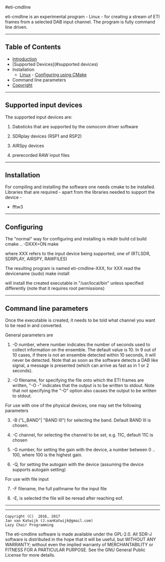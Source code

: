 
#eti-cmdline

eti-cmdline is an experimental program - Linux - for creating a stream of
ETI frames from a selected DAB input channel. The program is fully command
line driven.

------------------------------------------------------------------
Table of Contents
------------------------------------------------------------------

* [Introduction](#introduction)
* [Supported Devices](#supported devices)
* Installation
  * [Linux](#linux)
        - [Configuring using CMake](#configuring-using-cmake)
* Command line parameters
 * [Copyright](#copyright)

---------------------------------------------------------------------
Supported input devices
---------------------------------------------------------------------

The supported input devices are:

1. Dabsticks that are supported by the osmocom driver software

2. SDRplay devices (RSP1 and RSP2)

3. AIRSpy devices

4. prerecorded RAW input files

---------------------------------------------------------------------
Installation
---------------------------------------------------------------------

For compiling and installing the software one needs cmake to be
installed. Libraries that are required - apart from the libraries
needed to support the device -

* fftw3

-----------------------------------------------------------------------
Configuring
-----------------------------------------------------------------------

The "normal" way for configuring and installing is 
   mkdir build
   cd build
   cmake .. -DXXX=ON
   make

where XXX refers to the input device being supported, one of
 (RTLSDR, SDRPLAY, AIRSPY, RAWFILES)

The resulting program is named eti-cmdline-XXX, for XXX read the devicename
   (sudo) make install

will install the created executable in "/usr/local/bin" unless specified
differently (note that it requires root permissions)

------------------------------------------------------------------------
Command line parameters
------------------------------------------------------------------------
Once the executable is created, it needs to be told what channel you
want to be read in and converted.

General parameters are

1. -D number, where number indicates the number of seconds used to collect
   information on the ensemble. The default value is 10. In 9 out of 10 cases, 
   if there is not an ensemble detected within 10 seconds, it will never 
   be detected.
   Note that as soon as the software detects a DAB like signal, a message
   is presented (which can arrive as fast as in 1 or 2 seconds).

2. -O filename, for specifying the file onto which the ETI frames are written,
   "-O -" indicates that the output is to be written to stdout. Note that
   not specifying the "-O" option also causes the output to be written
   to stdout.

For use with one of the physical devices, one may set the following parameters

3. -B ("L_BAND"| "BAND III") for selecting the band. Default BAND III is chosen.

4. -C channel,  for selecting the channel to be set, e.g. 11C, default 11C
   is chosen

5. -G number, for setting the gain with the device, a number between 0 .. 100,
   where 100 is the highest gain.

6. -Q, for setting the autogain with the device (assuming the device supports
   autogain setting)

For use with file input 

7. -F filename, the full pathname for the input file

8. -E, is selected the file will be reread after reaching eof.

------------------------------------------------------------------------
------------------------------------------------------------------------

	Copyright (C)  2016, 2017
	Jan van Katwijk (J.vanKatwijk@gmail.com)
	Lazy Chair Programming

The eti-cmdline software is made available under the GPL-2.0.
All SDR-J software is distributed in the hope that it will be useful, but WITHOUT ANY WARRANTY; without even the implied warranty of MERCHANTABILITY or FITNESS FOR A PARTICULAR PURPOSE.  See the 	GNU General Public License for more details.
